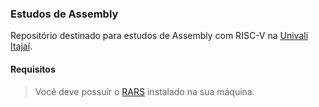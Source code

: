 ### Estudos de Assembly

Repositório destinado para estudos de Assembly com RISC-V na [Univali Itajaí](https://www.univali.br/).

#### Requisitos

> Você deve possuir o [RARS](https://github.com/TheThirdOne/rars) instalado na sua máquina.
